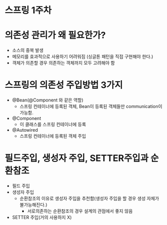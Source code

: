 # 스프링 1주차

# 의존성 관리가 왜 필요한가?
+ 소스의 중복 발생
+ 메모리를 효과적으로 사용하기 어려워짐 (싱글톤 패턴을 직접 구현해야 한다.)
+ 객체가 의존할 경우 의존하는 객체까지 모두 고려해야 함

# 스프링의 의존성 주입방법 3가지
+ @Bean(@Component 와 같은 역할) 
  + 스프링 컨테이너에 등록된 객체, Bean이 등록된 객체들만 communication이 가능함.
+ @Component
  + 이 클래스를 스프링 컨테이너에 등록
+ @Autowired
  + 스프링 컨테이너에 등록된 객체 주입

# 필드주입, 생성자 주입, SETTER주입과 순환참조
+ 필드 주입
+ 생성자 주입
  + 순환참조의 이유로 생성자 주입을 추천함(생성자 주입을 할 경우 생성 자체가 불가능해진다.)
    + 서로의존하는 순환참조의 경우 설계의 관점에서 좋지 않음
+ SETTER 주입(거의 사용하지 X)
